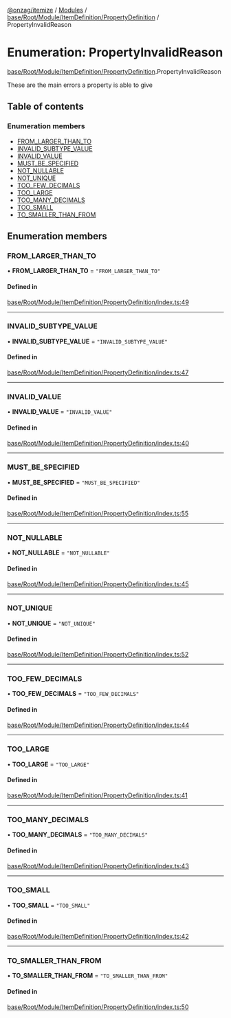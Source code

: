 [@onzag/itemize](../README.md) / [Modules](../modules.md) / [base/Root/Module/ItemDefinition/PropertyDefinition](../modules/base_Root_Module_ItemDefinition_PropertyDefinition.md) / PropertyInvalidReason

# Enumeration: PropertyInvalidReason

[base/Root/Module/ItemDefinition/PropertyDefinition](../modules/base_Root_Module_ItemDefinition_PropertyDefinition.md).PropertyInvalidReason

These are the main errors a property is able to give

## Table of contents

### Enumeration members

- [FROM\_LARGER\_THAN\_TO](base_Root_Module_ItemDefinition_PropertyDefinition.PropertyInvalidReason.md#from_larger_than_to)
- [INVALID\_SUBTYPE\_VALUE](base_Root_Module_ItemDefinition_PropertyDefinition.PropertyInvalidReason.md#invalid_subtype_value)
- [INVALID\_VALUE](base_Root_Module_ItemDefinition_PropertyDefinition.PropertyInvalidReason.md#invalid_value)
- [MUST\_BE\_SPECIFIED](base_Root_Module_ItemDefinition_PropertyDefinition.PropertyInvalidReason.md#must_be_specified)
- [NOT\_NULLABLE](base_Root_Module_ItemDefinition_PropertyDefinition.PropertyInvalidReason.md#not_nullable)
- [NOT\_UNIQUE](base_Root_Module_ItemDefinition_PropertyDefinition.PropertyInvalidReason.md#not_unique)
- [TOO\_FEW\_DECIMALS](base_Root_Module_ItemDefinition_PropertyDefinition.PropertyInvalidReason.md#too_few_decimals)
- [TOO\_LARGE](base_Root_Module_ItemDefinition_PropertyDefinition.PropertyInvalidReason.md#too_large)
- [TOO\_MANY\_DECIMALS](base_Root_Module_ItemDefinition_PropertyDefinition.PropertyInvalidReason.md#too_many_decimals)
- [TOO\_SMALL](base_Root_Module_ItemDefinition_PropertyDefinition.PropertyInvalidReason.md#too_small)
- [TO\_SMALLER\_THAN\_FROM](base_Root_Module_ItemDefinition_PropertyDefinition.PropertyInvalidReason.md#to_smaller_than_from)

## Enumeration members

### FROM\_LARGER\_THAN\_TO

• **FROM\_LARGER\_THAN\_TO** = `"FROM_LARGER_THAN_TO"`

#### Defined in

[base/Root/Module/ItemDefinition/PropertyDefinition/index.ts:49](https://github.com/onzag/itemize/blob/a24376ed/base/Root/Module/ItemDefinition/PropertyDefinition/index.ts#L49)

___

### INVALID\_SUBTYPE\_VALUE

• **INVALID\_SUBTYPE\_VALUE** = `"INVALID_SUBTYPE_VALUE"`

#### Defined in

[base/Root/Module/ItemDefinition/PropertyDefinition/index.ts:47](https://github.com/onzag/itemize/blob/a24376ed/base/Root/Module/ItemDefinition/PropertyDefinition/index.ts#L47)

___

### INVALID\_VALUE

• **INVALID\_VALUE** = `"INVALID_VALUE"`

#### Defined in

[base/Root/Module/ItemDefinition/PropertyDefinition/index.ts:40](https://github.com/onzag/itemize/blob/a24376ed/base/Root/Module/ItemDefinition/PropertyDefinition/index.ts#L40)

___

### MUST\_BE\_SPECIFIED

• **MUST\_BE\_SPECIFIED** = `"MUST_BE_SPECIFIED"`

#### Defined in

[base/Root/Module/ItemDefinition/PropertyDefinition/index.ts:55](https://github.com/onzag/itemize/blob/a24376ed/base/Root/Module/ItemDefinition/PropertyDefinition/index.ts#L55)

___

### NOT\_NULLABLE

• **NOT\_NULLABLE** = `"NOT_NULLABLE"`

#### Defined in

[base/Root/Module/ItemDefinition/PropertyDefinition/index.ts:45](https://github.com/onzag/itemize/blob/a24376ed/base/Root/Module/ItemDefinition/PropertyDefinition/index.ts#L45)

___

### NOT\_UNIQUE

• **NOT\_UNIQUE** = `"NOT_UNIQUE"`

#### Defined in

[base/Root/Module/ItemDefinition/PropertyDefinition/index.ts:52](https://github.com/onzag/itemize/blob/a24376ed/base/Root/Module/ItemDefinition/PropertyDefinition/index.ts#L52)

___

### TOO\_FEW\_DECIMALS

• **TOO\_FEW\_DECIMALS** = `"TOO_FEW_DECIMALS"`

#### Defined in

[base/Root/Module/ItemDefinition/PropertyDefinition/index.ts:44](https://github.com/onzag/itemize/blob/a24376ed/base/Root/Module/ItemDefinition/PropertyDefinition/index.ts#L44)

___

### TOO\_LARGE

• **TOO\_LARGE** = `"TOO_LARGE"`

#### Defined in

[base/Root/Module/ItemDefinition/PropertyDefinition/index.ts:41](https://github.com/onzag/itemize/blob/a24376ed/base/Root/Module/ItemDefinition/PropertyDefinition/index.ts#L41)

___

### TOO\_MANY\_DECIMALS

• **TOO\_MANY\_DECIMALS** = `"TOO_MANY_DECIMALS"`

#### Defined in

[base/Root/Module/ItemDefinition/PropertyDefinition/index.ts:43](https://github.com/onzag/itemize/blob/a24376ed/base/Root/Module/ItemDefinition/PropertyDefinition/index.ts#L43)

___

### TOO\_SMALL

• **TOO\_SMALL** = `"TOO_SMALL"`

#### Defined in

[base/Root/Module/ItemDefinition/PropertyDefinition/index.ts:42](https://github.com/onzag/itemize/blob/a24376ed/base/Root/Module/ItemDefinition/PropertyDefinition/index.ts#L42)

___

### TO\_SMALLER\_THAN\_FROM

• **TO\_SMALLER\_THAN\_FROM** = `"TO_SMALLER_THAN_FROM"`

#### Defined in

[base/Root/Module/ItemDefinition/PropertyDefinition/index.ts:50](https://github.com/onzag/itemize/blob/a24376ed/base/Root/Module/ItemDefinition/PropertyDefinition/index.ts#L50)
